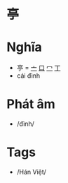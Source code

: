# 亭

# Nghĩa
* 亭 = [亠](亠.md) [口](口.md) [冖](冖.md) [丁](丁.md)
* cái đình

# Phát âm
* /đình/

# Tags
* /Hán Việt/

